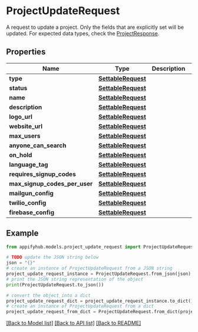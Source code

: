 # ProjectUpdateRequest

A request to update a project. Only the fields that are explicitly set will be updated. For expected data types, check the [ProjectResponse](#/components/schemas/ProjectResponse). 

## Properties

Name | Type | Description | Notes
------------ | ------------- | ------------- | -------------
**type** | [**SettableRequest**](SettableRequest.md) |  | [optional] 
**status** | [**SettableRequest**](SettableRequest.md) |  | [optional] 
**name** | [**SettableRequest**](SettableRequest.md) |  | [optional] 
**description** | [**SettableRequest**](SettableRequest.md) |  | [optional] 
**logo_url** | [**SettableRequest**](SettableRequest.md) |  | [optional] 
**website_url** | [**SettableRequest**](SettableRequest.md) |  | [optional] 
**max_users** | [**SettableRequest**](SettableRequest.md) |  | [optional] 
**anyone_can_search** | [**SettableRequest**](SettableRequest.md) |  | [optional] 
**on_hold** | [**SettableRequest**](SettableRequest.md) |  | [optional] 
**language_tag** | [**SettableRequest**](SettableRequest.md) |  | [optional] 
**requires_signup_codes** | [**SettableRequest**](SettableRequest.md) |  | [optional] 
**max_signup_codes_per_user** | [**SettableRequest**](SettableRequest.md) |  | [optional] 
**mailgun_config** | [**SettableRequest**](SettableRequest.md) |  | [optional] 
**twilio_config** | [**SettableRequest**](SettableRequest.md) |  | [optional] 
**firebase_config** | [**SettableRequest**](SettableRequest.md) |  | [optional] 

## Example

```python
from appifyhub.models.project_update_request import ProjectUpdateRequest

# TODO update the JSON string below
json = "{}"
# create an instance of ProjectUpdateRequest from a JSON string
project_update_request_instance = ProjectUpdateRequest.from_json(json)
# print the JSON string representation of the object
print(ProjectUpdateRequest.to_json())

# convert the object into a dict
project_update_request_dict = project_update_request_instance.to_dict()
# create an instance of ProjectUpdateRequest from a dict
project_update_request_from_dict = ProjectUpdateRequest.from_dict(project_update_request_dict)
```
[[Back to Model list]](../README.md#documentation-for-models) [[Back to API list]](../README.md#documentation-for-api-endpoints) [[Back to README]](../README.md)


